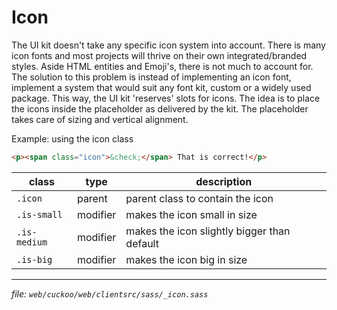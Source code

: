 # Icon

The UI kit doesn't take any specific icon system into account. There is many
icon fonts and most projects will thrive on their own integrated/branded
styles. Aside  HTML entities and Emoji's, there is not much to account for. The
solution to this problem is instead of implementing an icon font, implement
a system that would suit any font kit, custom or a widely used package. This way,
the UI kit 'reserves' slots for icons. The idea is to place the icons inside the
placeholder as delivered by the kit. The placeholder takes care of sizing and vertical
alignment.

Example: using the icon class
```html
<p><span class="icon">&check;</span> That is correct!</p>
```

| class        | type     | description                                 |
| ------------ | -------- | ------------------------------------------- |
| `.icon`      | parent   | parent class to contain the icon            |
| `.is-small`  | modifier | makes the icon small in size                |
| `.is-medium` | modifier | makes the icon slightly bigger than default |
| `.is-big`    | modifier | makes the icon big in size                  |

---
_file: `web/cuckoo/web/clientsrc/sass/_icon.sass`_
